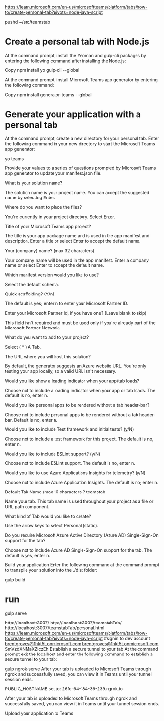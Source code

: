 https://learn.microsoft.com/en-us/microsoftteams/platform/tabs/how-to/create-personal-tab?pivots=node-java-script

pushd ~/src/teamstab

# Create a personal tab with Node.js
At the command prompt, install the Yeoman and gulp-cli packages by entering the following command after installing the Node.js:

Copy
npm install yo gulp-cli --global

At the command prompt, install Microsoft Teams app generator by entering the following command:

Copy
npm install generator-teams --global

# Generate your application with a personal tab
At the command prompt, create a new directory for your personal tab.
Enter the following command in your new directory to start the Microsoft Teams app generator:

yo teams

Provide your values to a series of questions prompted by Microsoft Teams app generator to update your manifest.json file.

What is your solution name?

The solution name is your project name. You can accept the suggested name by selecting Enter.

Where do you want to place the files?

You're currently in your project directory. Select Enter.

Title of your Microsoft Teams app project?

The title is your app package name and is used in the app manifest and description. Enter a title or select Enter to accept the default name.

Your (company) name? (max 32 characters)

Your company name will be used in the app manifest. Enter a company name or select Enter to accept the default name.

Which manifest version would you like to use?

Select the default schema.

Quick scaffolding? (Y/n)

The default is yes; enter n to enter your Microsoft Partner ID.

Enter your Microsoft Partner Id, if you have one? (Leave blank to skip)

This field isn't required and must be used only if you're already part of the Microsoft Partner Network.

What do you want to add to your project?

Select ( * ) A Tab.

The URL where you will host this solution?

By default, the generator suggests an Azure website URL. You're only testing your app locally, so a valid URL isn't necessary.

Would you like show a loading indicator when your app/tab loads?

Choose not to include a loading indicator when your app or tab loads. The default is no, enter n.

Would you like personal apps to be rendered without a tab header-bar?

Choose not to include personal apps to be rendered without a tab header-bar. Default is no, enter n.

Would you like to include Test framework and initial tests? (y/N)

Choose not to include a test framework for this project. The default is no, enter n.

Would you like to include ESLint support? (y/N)

Choose not to include ESLint support. The default is no, enter n.

Would you like to use Azure Applications Insights for telemetry? (y/N)

Choose not to include Azure Application Insights. The default is no; enter n.

Default Tab Name (max 16 characters)? teamstab

Name your tab. This tab name is used throughout your project as a file or URL path component.

What kind of Tab would you like to create?

Use the arrow keys to select Personal (static).

Do you require Microsoft Azure Active Directory (Azure AD) Single-Sign-On support for the tab?

Choose not to include Azure AD Single-Sign-On support for the tab. The default is yes, enter n.

Build your application
Enter the following command at the command prompt to transpile your solution into the ./dist folder:

gulp build
# run 
gulp serve

http://localhost:3007/
http://localhost:3007/teamstabTab/
http://localhost:3007/teamstabTab/personal.html
https://learn.microsoft.com/en-us/microsoftteams/platform/tabs/how-to/create-personal-tab?pivots=node-java-script
#signin to dev account
brentgroves@1hkt5t.onmicrosoft.com
brentgroves@1hkt5t.onmicrosoft.com
SmVzdXNMaXZlczEh
Establish a secure tunnel to your tab
At the command prompt exit the localhost and enter the following command to establish a secure tunnel to your tab:

gulp ngrok-serve
After your tab is uploaded to Microsoft Teams through ngrok and successfully saved, you can view it in Teams until your tunnel session ends.

PUBLIC_HOSTNAME set to: 26fc-64-184-36-239.ngrok.io


After your tab is uploaded to Microsoft Teams through ngrok and successfully saved, you can view it in Teams until your tunnel session ends.

Upload your application to Teams

